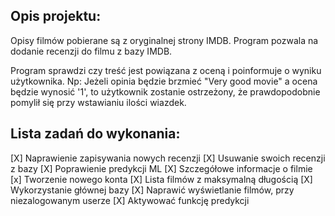 ## Opis projektu:
Opisy filmów pobierane są z oryginalnej strony IMDB.
Program pozwala na dodanie recenzji do filmu z bazy IMDB.

Program sprawdzi czy treść jest powiązana z oceną i poinformuje o wyniku użytkownika.
Np: Jeżeli opinia będzie brzmieć "Very good movie" a ocena będzie wynosić '1',
to użytkownik zostanie ostrzeżony, że prawdopodobnie pomylił się przy wstawianiu ilości wiazdek.

## Lista zadań do wykonania:
[X] Naprawienie zapisywania nowych recenzji
[X] Usuwanie swoich recenzji z bazy
[X] Poprawienie predykcji ML
[X] Szczegółowe informacje o filmie
[x] Tworzenie nowego konta
[X] Lista filmów z maksymalną długością
[X] Wykorzystanie głównej bazy
[X] Naprawić wyświetlanie filmów, przy niezalogowanym userze
[X] Aktywować funkcję predykcji

